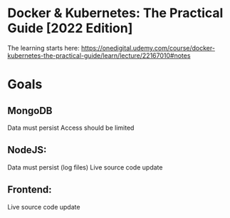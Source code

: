 # Docker & Kubernetes: The Practical Guide [2022 Edition]
The learning starts here:
https://onedigital.udemy.com/course/docker-kubernetes-the-practical-guide/learn/lecture/22167010#notes


# Goals
## MongoDB
Data must persist
Access should be limited

## NodeJS:
Data must persist (log files)
Live source code update

## Frontend:
Live source code update
